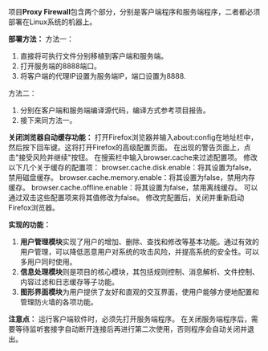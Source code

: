 项目**Proxy Firewall**包含两个部分，分别是客户端程序和服务端程序，二者都必须部署在Linux系统的机器上。

**部署方法：**
方法一：
1. 直接将可执行文件分别移植到客户端和服务端。
2. 打开服务端的8888端口。
3. 将客户端的代理IP设置为服务端IP，端口设置为8888.

方法二：
1. 分别在客户端和服务端编译源代码，编译方式参考项目报告。
2. 接下来同方法一。

**关闭浏览器自动缓存功能：**
打开Firefox浏览器并输入about:config在地址栏中，然后按下回车键。这将打开Firefox的高级配置页面。
在出现的警告页面上，点击"接受风险并继续"按钮。
在搜索栏中输入browser.cache来过滤配置项。
修改以下几个关于缓存的配置项：
browser.cache.disk.enable：将其设置为false，禁用磁盘缓存。
browser.cache.memory.enable：将其设置为false，禁用内存缓存。
browser.cache.offline.enable：将其设置为false，禁用离线缓存。
可以通过双击这些配置项来将其值修改为false。
修改完配置后，关闭并重新启动Firefox浏览器。

**实现的功能：**

1. **用户管理模块**实现了用户的增加、删除、查找和修改等基本功能。通过有效的用户管理，可以降低恶意用户对系统的攻击风险，并提高系统的安全性。可以多用户同时使用。
2. **信息处理模块**则是项目的核心模块，其包括规则控制、消息解析、文件控制、内容过滤和日志缓存等子功能。
3. **图形界面模块**为用户提供了友好和直观的交互界面，使用户能够方便地配置和管理防火墙的各项功能。

**注意点：**
运行客户端软件时，必须先打开服务端程序。
在关闭服务端程序后，需要等待监听套接字自动断开连接后再进行第二次使用，否则程序会自动关闭并退出。

